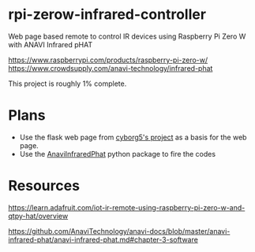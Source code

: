 # rpi-zerow-infrared-controller
Web page based remote to control IR devices using Raspberry Pi Zero W with ANAVI Infrared pHAT

https://www.raspberrypi.com/products/raspberry-pi-zero-w/
https://www.crowdsupply.com/anavi-technology/infrared-phat

This project is roughly 1% complete.

# Plans
- Use the flask web page from [cyborg5's project](https://github.com/cyborg5/qtpyhat/tree/main/raspberry_pi_files/qtpyir) as a basis for the web page.
- Use the [AnaviInfraredPhat](https://pypi.org/project/AnaviInfraredPhat/) python package to fire the codes

# Resources
https://learn.adafruit.com/iot-ir-remote-using-raspberry-pi-zero-w-and-qtpy-hat/overview

https://github.com/AnaviTechnology/anavi-docs/blob/master/anavi-infrared-phat/anavi-infrared-phat.md#chapter-3-software

